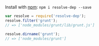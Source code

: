 Install with [npm](http://nodejs.org/): `npm i resolve-dep --save`

```js
var resolve = require('resolve-dep');
resolve.filter('grunt');
// => ['node_modules/grunt/lib/grunt.js']

resolve.dirname('grunt');
// => ['node_modules/grunt']
```